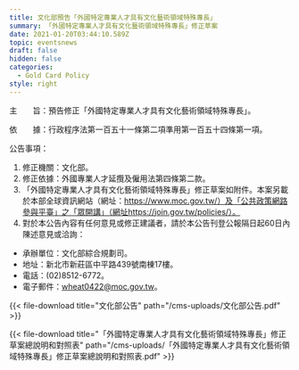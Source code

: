 ```yaml
---
title: 文化部預告「外國特定專業人才具有文化藝術領域特殊專長」
summary: 「外國特定專業人才具有文化藝術領域特殊專長」修正草案
date: 2021-01-20T03:44:10.589Z
topic: eventsnews
draft: false
hidden: false
categories:
  - Gold Card Policy
style: right
---
```

主　　旨：預告修正「外國特定專業人才具有文化藝術領域特殊專長」。

依　　據：行政程序法第一百五十一條第二項準用第一百五十四條第一項。

公告事項：

1. 修正機關：文化部。
2. 修正依據：外國專業人才延攬及僱用法第四條第二款。
3. 「外國特定專業人才具有文化藝術領域特殊專長」修正草案如附件。本案另載於本部全球資訊網站（網址：https://www.moc.gov.tw/）及「公共政策網路參與平臺」之「眾開講」（網址https://join.gov.tw/policies/）。
4. 對於本公告內容有任何意見或修正建議者，請於本公告刊登公報隔日起60日內陳述意見或洽詢：

* 承辦單位：文化部綜合規劃司。
* 地址：新北市新莊區中平路439號南棟17樓。
* 電話：(02)8512-6772。
* 電子郵件：wheat0422@moc.gov.tw。

{{< file-download title="文化部公告" path="/cms-uploads/文化部公告.pdf" >}}

{{< file-download title="「外國特定專業人才具有文化藝術領域特殊專長」修正草案總說明和對照表" path="/cms-uploads/「外國特定專業人才具有文化藝術領域特殊專長」修正草案總說明和對照表.pdf" >}}